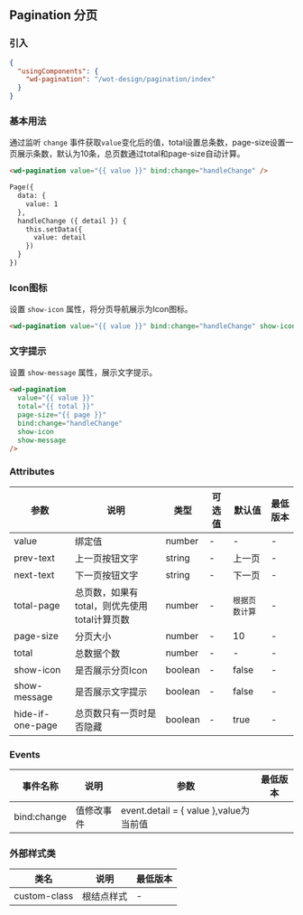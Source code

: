 ## Pagination 分页

### 引入

```json
{
  "usingComponents": {
    "wd-pagination": "/wot-design/pagination/index"
  }
}
```

### 基本用法

通过监听 `change` 事件获取`value`变化后的值，total设置总条数，page-size设置一页展示条数，默认为10条，总页数通过total和page-size自动计算。

```html
<wd-pagination value="{{ value }}" bind:change="handleChange" />

Page({
  data: {
    value: 1
  },
  handleChange ({ detail }) {
    this.setData({
      value: detail
    })
  }
})
```

### Icon图标

设置 `show-icon` 属性，将分页导航展示为Icon图标。

```html
<wd-pagination value="{{ value }}" bind:change="handleChange" show-icon ></wd-pagination>
```

### 文字提示

设置 `show-message` 属性，展示文字提示。

```html
<wd-pagination 
  value="{{ value }}" 
  total="{{ total }}" 
  page-size="{{ page }}" 
  bind:change="handleChange" 
  show-icon 
  show-message
/>
```

### Attributes

| 参数 | 说明 | 类型 | 可选值 | 默认值 | 最低版本 |
|-----|------|-----|-------|-------|--------|
| value | 绑定值 | number | - | - | - |
| prev-text | 上一页按钮文字 |  string | - | 上一页 | - |
| next-text | 下一页按钮文字 |  string | - | 下一页 | - |
| total-page | 总页数，如果有total，则优先使用total计算页数 |  number | - | `根据页数计算` | - |
| page-size | 分页大小 |  number | - | 10 | - |
| total | 总数据个数 |  number | - | - | - |
| show-icon | 是否展示分页Icon |  boolean | - | false | - |
| show-message | 是否展示文字提示 |  boolean | - | false | - |
| hide-if-one-page | 总页数只有一页时是否隐藏 |  boolean | - | true | - |

### Events

| 事件名称 | 说明 | 参数 | 最低版本 |
|---------|-----|------|--------|
| bind:change | 值修改事件 | event.detail = { value },value为当前值 |

### 外部样式类

| 类名 | 说明 | 最低版本 |
|-----|------|--------|
| custom-class | 根结点样式 | - |
